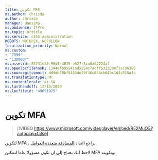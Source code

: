 ```yaml
---
title: تكوين MFA
ms.author: chrisda
author: chrisda
manager: dansimp
ms.audience: ITPro
ms.topic: article
ms.service: o365-administration
ROBOTS: NOINDEX, NOFOLLOW
localization_priority: Normal
ms.custom:
- "7599"
- "1300007"
ms.assetid: 88731c82-90d4-4019-a627-8ca6a82224af
ms.openlocfilehash: 1344efb95541bd5254c7adff533320ef7ac06385
ms.sourcegitcommit: dd9eb38bf9403de29f46c844cb64bc1d4c515afc
ms.translationtype: MT
ms.contentlocale: ar-SA
ms.lasthandoff: 12/15/2020
ms.locfileid: "49691925"
---
```

# <a name="configure-mfa"></a>تكوين MFA

> [!VIDEO https://www.microsoft.com/videoplayer/embed/RE2MuO3?autoplay=false]

لتكوين MFA ، راجع اعداد [المصادقة متعددة العوامل](https://docs.microsoft.com/microsoft-365/admin/security-and-compliance/set-up-multi-factor-authentication).

لاحظ انك تحتاج إلى ان تكون مسؤولا عاما لتمكين MFA وتكوينه.
